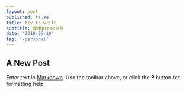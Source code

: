 ```yaml
---
layout: post
published: false
title: try to write
subtitle: 使用prose书写
date: '2019-05-10'
tag: '-personal'
---
```

## A New Post

Enter text in [Markdown](http://daringfireball.net/projects/markdown/). Use the toolbar above, or click the **?** button for formatting help.
